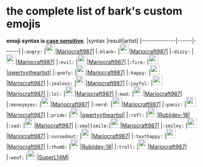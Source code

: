 # the complete list of bark's custom emojis
**emoji syntax is <a href="https://en.wikipedia.org/wiki/Case_sensitivity">case sensitive</a>.**
|syntax        |result|artist|
|--------------|------|------|
|`:angry:`     |<img src="emojis/svg/angry.svg" width="25">|<a href="https://github.com/Mariocraft987">Mariocraft987</a>|
|`:blank:`     |<img src="emojis/svg/blank.svg" width="25">|<a href="https://github.com/Mariocraft987">Mariocraft987</a>|
|`:dizzy:`     |<img src="emojis/svg/dizzy.svg" width="25">|<a href="https://github.com/Mariocraft987">Mariocraft987</a>|
|`:evil:`      |<img src="emojis/svg/evil.svg" width="25">|<a href="https://github.com/Mariocraft987">Mariocraft987</a>|
|`:fire:`      |<img src="emojis/svg/fire.svg" width="25">|<a href="https://github.com/qwertyytheartist">qwertyytheartist</a>|
|`:goofy:`     |<img src="emojis/svg/goofy.svg" width="25">|<a href="https://github.com/Mariocraft987">Mariocraft987</a>|
|`:happy:`     |<img src="emojis/svg/happy.svg" width="25">|<a href="https://github.com/Mariocraft987">Mariocraft987</a>|
|`:jealous:`   |<img src="emojis/svg/jealous.svg" width="25">|<a href="https://github.com/Mariocraft987">Mariocraft987</a>|
|`:joyful:`    |<img src="emojis/svg/joyful.svg" width="25">|<a href="https://github.com/Mariocraft987">Mariocraft987</a>|
|`:lol:`       |<img src="emojis/svg/lol.svg" width="25">|<a href="https://github.com/Mariocraft987">Mariocraft987</a>|
|`:mad:`       |<img src="emojis/svg/mad.svg" width="25">|<a href="https://github.com/Mariocraft987">Mariocraft987</a>|
|`:moneyeyes:` |<img src="emojis/svg/moneyEyes.svg" width="25">|<a href="https://github.com/Mariocraft987">Mariocraft987</a>|
|`:nerd:`      |<img src="emojis/svg/nerd.svg" width="25">|<a href="https://github.com/Mariocraft987">Mariocraft987</a>|
|`:panic:`     |<img src="emojis/svg/panic.svg" width="25">|<a href="https://github.com/Mariocraft987">Mariocraft987</a>|
|`:pride:`     |<img src="emojis/svg/pride.svg" width="25">|<a href="https://github.com/qwertyytheartist">qwertyytheartist</a>|
|`:rofl:`      |<img src="emojis/svg/rofl.svg" width="25">|<a href="https://github.com/Rubiidev-18">Rubiidev-18</a>|
|`:sad:`       |<img src="emojis/svg/sad.svg" width="25">|<a href="https://github.com/Mariocraft987">Mariocraft987</a>|
|`:smallsmile:`|<img src="emojis/svg/smallsmile.svg" width="25">|<a href="https://github.com/Mariocraft987">Mariocraft987</a>|
|`:smiley:`    |<img src="emojis/svg/smiley.svg" width="25">|<a href="https://github.com/Mariocraft987">Mariocraft987</a>|
|`:sussedout:` |<img src="emojis/svg/sussedOut.svg" width="25">|<a href="https://github.com/Mariocraft987">Mariocraft987</a>|
|`:texthappy:` |<img src="emojis/svg/textHappy.svg" width="25">|<a href="https://github.com/Mariocraft987">Mariocraft987</a>|
|`:thumb:`     |<img src="emojis/svg/thumb.svg" width="25">|<a href="https://github.com/Rubiidev-18">Rubiidev-18</a>|
|`:troll:`     |<img src="emojis/svg/troll.svg" width="25">|<a href="https://github.com/Mariocraft987">Mariocraft987</a>|
|`:woof:`      |<img src="emojis/svg/bark.svg" width="25">|<a href="https://scratch.mit.edu/users/SuperL14M/">SuperL14M</a>|
